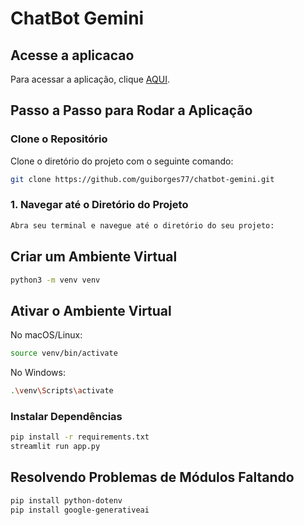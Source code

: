 # ChatBot Gemini

## Acesse a aplicacao

Para acessar a aplicação, clique [AQUI](https://chatbotguilherme.streamlit.app/).

## Passo a Passo para Rodar a Aplicação

### Clone o Repositório

Clone o diretório do projeto com o seguinte comando:

```sh
git clone https://github.com/guiborges77/chatbot-gemini.git
```

### 1. Navegar até o Diretório do Projeto

```sh
Abra seu terminal e navegue até o diretório do seu projeto:
```

## Criar um Ambiente Virtual

```sh
python3 -m venv venv
```

## Ativar o Ambiente Virtual

No macOS/Linux:

```sh
source venv/bin/activate
```

No Windows:

```sh
.\venv\Scripts\activate
```

### Instalar Dependências

```sh
pip install -r requirements.txt
streamlit run app.py
```

## Resolvendo Problemas de Módulos Faltando

```sh
pip install python-dotenv
pip install google-generativeai
```
